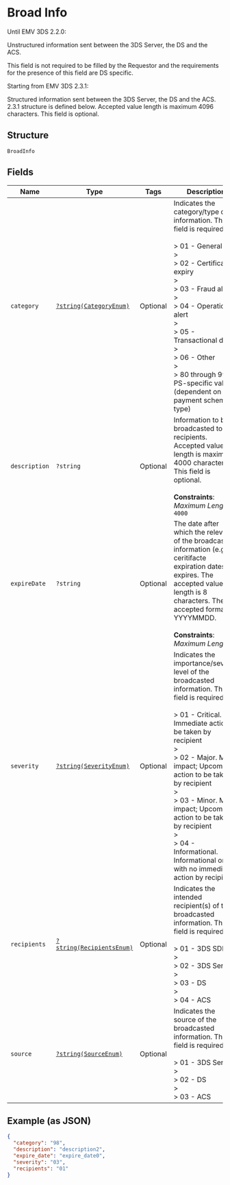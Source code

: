 
# Broad Info

Until EMV 3DS 2.2.0:

Unstructured information sent between the 3DS Server, the DS and the ACS.

This field is not required to be filled by the Requestor and the requirements for the presence of this field are DS specific.

Starting from EMV 3DS 2.3.1:

Structured information sent between the 3DS Server, the DS and the ACS. 2.3.1 structure is defined below. Accepted value length is maximum 4096 characters. This field is optional.

## Structure

`BroadInfo`

## Fields

| Name | Type | Tags | Description | Getter | Setter |
|  --- | --- | --- | --- | --- | --- |
| `category` | [`?string(CategoryEnum)`](../../doc/models/category-enum.md) | Optional | Indicates the category/type of information. This field is required.<br><br>> 01 - General<br>> <br>> 02 - Certificate expiry<br>> <br>> 03 - Fraud alert<br>> <br>> 04 - Operational alert<br>> <br>> 05 - Transactional data<br>> <br>> 06 - Other<br>> <br>> 80 through 99 - PS-specific value (dependent on the payment scheme type) | getCategory(): ?string | setCategory(?string category): void |
| `description` | `?string` | Optional | Information to be broadcasted to the recipients. Accepted value length is maximum 4000 characters. This field is optional.<br><br>**Constraints**: *Maximum Length*: `4000` | getDescription(): ?string | setDescription(?string description): void |
| `expireDate` | `?string` | Optional | The date after which the relevance of the broadcasted information (e.g., ceritifacte expiration dates) expires. The accepted value length is 8 characters. The accepted format is YYYYMMDD.<br><br>**Constraints**: *Maximum Length*: `8` | getExpireDate(): ?string | setExpireDate(?string expireDate): void |
| `severity` | [`?string(SeverityEnum)`](../../doc/models/severity-enum.md) | Optional | Indicates the importance/severity level of the broadcasted information. This field is required.<br><br>> 01 - Critical. Immediate action to be taken by recipient<br>> <br>> 02 - Major. Major impact; Upcoming action to be taken by recipient<br>> <br>> 03 - Minor. Minor impact; Upcoming action to be taken by recipient<br>> <br>> 04 - Informational. Informational only with no immediate action by recipient | getSeverity(): ?string | setSeverity(?string severity): void |
| `recipients` | [`?string(RecipientsEnum)`](../../doc/models/recipients-enum.md) | Optional | Indicates the intended recipient(s) of the broadcasted information. This field is required.<br><br>> 01 - 3DS SDK<br>> <br>> 02 - 3DS Server<br>> <br>> 03 - DS<br>> <br>> 04 - ACS | getRecipients(): ?string | setRecipients(?string recipients): void |
| `source` | [`?string(SourceEnum)`](../../doc/models/source-enum.md) | Optional | Indicates the source of the broadcasted information. This field is required.<br><br>> 01 - 3DS Server<br>> <br>> 02 - DS<br>> <br>> 03 - ACS | getSource(): ?string | setSource(?string source): void |

## Example (as JSON)

```json
{
  "category": "98",
  "description": "description2",
  "expire_date": "expire_date0",
  "severity": "03",
  "recipients": "01"
}
```

